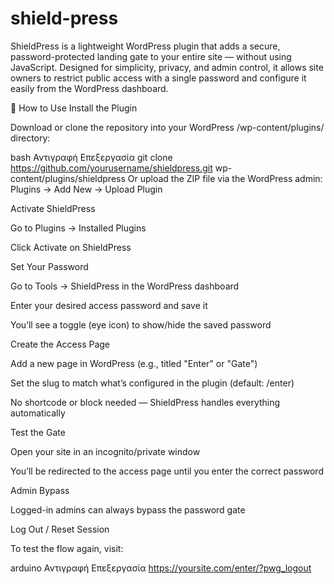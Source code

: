 # shield-press
ShieldPress is a lightweight WordPress plugin that adds a secure, password-protected landing gate to your entire site — without using JavaScript. Designed for simplicity, privacy, and admin control, it allows site owners to restrict public access with a single password and configure it easily from the WordPress dashboard.

🚀 How to Use
Install the Plugin

Download or clone the repository into your WordPress /wp-content/plugins/ directory:

bash
Αντιγραφή
Επεξεργασία
git clone https://github.com/yourusername/shieldpress.git wp-content/plugins/shieldpress
Or upload the ZIP file via the WordPress admin:
Plugins → Add New → Upload Plugin

Activate ShieldPress

Go to Plugins → Installed Plugins

Click Activate on ShieldPress

Set Your Password

Go to Tools → ShieldPress in the WordPress dashboard

Enter your desired access password and save it

You’ll see a toggle (eye icon) to show/hide the saved password

Create the Access Page

Add a new page in WordPress (e.g., titled "Enter" or "Gate")

Set the slug to match what’s configured in the plugin (default: /enter)

No shortcode or block needed — ShieldPress handles everything automatically

Test the Gate

Open your site in an incognito/private window

You’ll be redirected to the access page until you enter the correct password

Admin Bypass

Logged-in admins can always bypass the password gate

Log Out / Reset Session

To test the flow again, visit:

arduino
Αντιγραφή
Επεξεργασία
https://yoursite.com/enter/?pwg_logout
